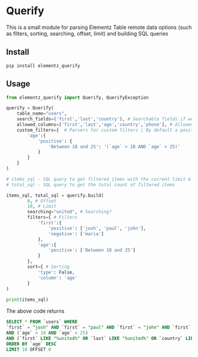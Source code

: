 # Querify
This is a small module for parsing Elementz Table remote data options (such as filters, sorting, searching, offset, limit) and building SQL queries

## Install
`pip install elementz_querify`

## Usage

```python
from elementz_querify import Querify, QuerifyException 

querify = Querify(
	table_name="users",
	search_fields=('first','last','country'), # Searchable fields if we support searching 
	allowed_columns=['first','last','age','country','phone'], # Allowed filterable columns to prevent malicious injections
	custom_filters={  # Parsers for custom filters | By default a positive filter would be something like this "`age` = '[filter]'"
		'age':{
			'positive': {
				'Between 18 and 25': '(`age` > 18 AND `age` < 25)' 
			}
		}
	}
)

# items_sql - SQL query to get filtered items with the current limit & offset
# total_sql - SQL query to get the total count of filtered items

items_sql, total_sql = querify.build(
		0, # Offset
		10, # Limit
		searching="united", # Searching? 
		filters={ # Filters
			'first':{
				'positive': ['josh', 'paul', 'john'],
				'negative': ['maria']
			},
			'age':{
				'positive': ['Between 18 and 25']
			}
		},
		sort={ # Sorting
			'type': False,
			'column': 'age'
		}
)
	
print(items_sql)

```

The above code returns

```sql
SELECT * FROM `users` WHERE 
`first` = "josh" AND `first` = "paul" AND `first` = "john" AND `first` != "maria" 
AND (`age` > 18 AND `age` < 25) 
AND (`first` LIKE "%united%" OR `last` LIKE "%united%" OR `country` LIKE "%united%") 
ORDER BY `age` DESC 
LIMIT 10 OFFSET 0
```